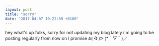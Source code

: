 ```yaml
---
layout: post
title: "sorry"
date: "2017-04-07 10:22:39 +0100"
---
```

hey what's up folks, sorry for not updating my blog lately i'm going to be posting regularly from now on I promise
ᕕ( ᐛ )ᕗ (*＾▽＾)／
